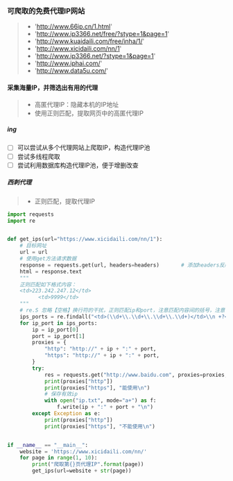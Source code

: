 ### 可爬取的免费代理IP网站
>- 'http://www.66ip.cn/1.html'
>- 'http://www.ip3366.net/free/?stype=1&page=1'
>- 'http://www.kuaidaili.com/free/inha/1/'
>- 'http://www.xicidaili.com/nn/1'
>- 'http://www.ip3366.net/?stype=1&page=1'
>- 'http://www.iphai.com/'
>- 'http://www.data5u.com/'
    
#### 采集海量IP，并筛选出有用的代理
> - 高匿代理IP：隐藏本机的IP地址
> - 使用正则匹配，提取网页中的高匿代理IP
##### ing
- [ ] 可以尝试从多个代理网站上爬取IP，构造代理IP池
- [ ] 尝试多线程爬取
- [ ] 尝试利用数据库构造代理IP池，便于增删改查
##### 西刺代理
>- 正则匹配，提取代理IP
```python
import requests
import re


def get_ips(url="https://www.xicidaili.com/nn/1"):
    # 目标网址
    url = url
    # 使用get方法请求数据
    response = requests.get(url, headers=headers)       # 添加headers反爬， 从浏览器上复制下来
    html = response.text
    """
    正则匹配如下格式内容：
    <td>223.242.247.12</td>
          <td>9999</td>
    """
    # re.S 忽略【空格】换行符的干扰，正则匹配ip和port，注意匹配内容间的括号，注意中间的换行符和空格的匹配
    ips_ports = re.findall("<td>(\\d+\\.\\d+\\.\\d+\\.\\d+)</td>\\n +?<td>(\\d+)</td>", html, re.S)
    for ip_port in ips_ports:
        ip = ip_port[0]
        port = ip_port[1]
        proxies = {
            "http": "http://" + ip + ":" + port,
            "https": "http://" + ip + ":" + port,
        }
        try:
            res = requests.get("http://www.baidu.com", proxies=proxies, timeout=3)
            print(proxies["http"])
            print(proxies["https"], "能使用\n")
            # 保存有效ip
            with open("ip.txt", mode="a+") as f:
                f.write(ip + ":" + port + "\n")
        except Exception as e:
            print(proxies["http"])
            print(proxies["https"], "不能使用\n")


if __name__ == "__main__":
    website = 'https://www.xicidaili.com/nn/'
    for page in range(1, 10):
        print("爬取第{}页代理IP".format(page))
        get_ips(url=website + str(page))



```
